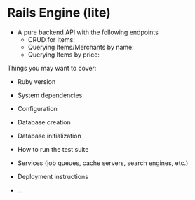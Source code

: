 # Rails Engine (lite)

- A pure backend API with the following endpoints 
  - CRUD for Items:
  - Querying Items/Merchants by name:
  - Querying Items by price:

Things you may want to cover:

* Ruby version

* System dependencies

* Configuration

* Database creation

* Database initialization

* How to run the test suite

* Services (job queues, cache servers, search engines, etc.)

* Deployment instructions

* ...
